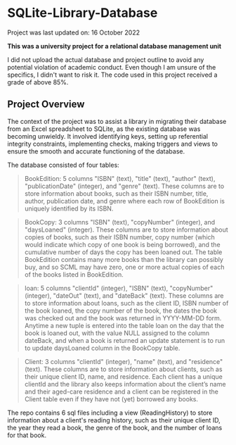 # SQLite-Library-Database
Project was last updated on: 16 October 2022

**This was a university project for a relational database management unit**

I did not upload the actual database and project outline to avoid any potential violation of academic conduct. Even though I am unsure of the specifics, I didn't want to risk it. The code used in this project received a grade of above 85%.

## Project Overview

The context of the project was to assist a library in migrating their database from an Excel spreadsheet to SQLite, as the existing database was becoming unwieldy. It involved identifying keys, setting up referential integrity constraints, implementing checks, making triggers and views to ensure the smooth and accurate functioning of the database.


The database consisted of four tables: 
> BookEdition: 5 columns "ISBN" (text), "title" (text), "author" (text), "publicationDate" (integer), and "genre" (text). These columns are to store information about books, such as their ISBN number, title, author, publication date, and genre where each row of BookEdition is uniquely identified by its ISBN.

> BookCopy: 3 columns "ISBN" (text), "copyNumber" (integer), and "daysLoaned" (integer). These columns are to store information about copies of books, such as their ISBN number, copy number (which would indicate which copy of one book is being borrowed), and the cumulative number of days the copy has been loaned out. The table BookEdition contains many more books than the library can possibly buy, and so SCML may have zero, one or more actual copies of each of the books listed in BookEdition.

> loan: 5 columns "clientId" (integer), "ISBN" (text), "copyNumber" (integer), "dateOut" (text), and "dateBack" (text). These columns are to store information about loans, such as the client ID, ISBN number of the book loaned, the copy number of the book, the dates the book was checked out and the book was returned in YYYY-MM-DD form. Anytime a new tuple is entered into the table loan on the day that the book is loaned out, with the value NULL assigned to the column dateBack, and when a book is returned an update statement is to run to update daysLoaned column in the BookCopy table.

> Client: 3 columns "clientId" (integer), "name" (text), and "residence" (text). These columns are to store information about clients, such as their unique client ID, name, and residence. Each client has a unique clientId and the library also keeps information about the client’s name and their aged-care residence and a client can be registered in the Client table even if they have not (yet) borrowed any books.

The repo contains 6 sql files including a view (ReadingHistory) to store information about a client's reading history, such as their unique client ID, the year they read a book, the genre of the book, and the number of loans for that book.
